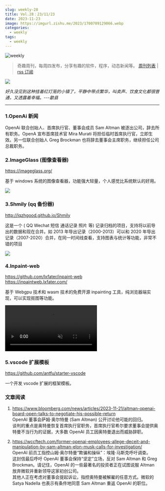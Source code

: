 ```yaml
---
slug: weekly-28
title: Vol.28：23/11/23
date: 2023-11-23
image: https://imgurl.zishu.me/2023/1700709129066.webp
categories:
  - weekly
tags:
  - weekly
---
```


![weekly](https://imgurl.zishu.me/weekly.webp)

> 奇趣周刊，每周四发布，分享有趣的软件，程序，动态新闻等。 [周刊列表](/categories/weekly/) | [rss 订阅](/categories/weekly/index.xml)

![](https://imgurl.zishu.me/2023/1700709129066.webp)

*好久没见到这种挂着红灯笼的小镇了，平静中带点繁华，叫卖声、饮食文化都很普通，又透露着幸福。---歙县*

---

### 1.OpenAi 新闻

OpenAi 联合创始人、首席执行官、董事会成员 Sam Altman 被逐出公司，辞去所有职务。OpenA 宣布首席技术官 Mira Murati 将担任临时首席执行官，立即生效。另一位联合创始人 Greg Brockman 也将辞去董事会主席职务，继续担任公司总裁职务。

### 2.ImageGlass (图像查看器)

https://imageglass.org/

基于 windows 系统的图像查看器，功能强大轻量，个人感觉比系统默认的好用。

![](https://imgurl.zishu.me/2023/1700709121152.webp)

### 3.Shmily (qq 备份器)

http://lqzhgood.github.io/Shmily

这是一个 ( QQ Wechat 短信 通话记录 照片 等) 记录归档的项目，支持将以前导出的数据和现在合并。如 2013 年导出记录（2000-2013）可以和 2020 年导出记录（2007-2020）合并，在同一时间线查看，支持图表与统计等功能，非常不错的项目

![](https://imgurl.zishu.me/2023/1700709087069.webp)

### 4.Inpaint-web

https://github.com/lxfater/inpaint-web  
https://inpaintweb.lxfater.com/  

基于 Webgpu 技术和 wasm 技术的免费开源 inpainting 工具，纯浏览器端实现，可以实现抠图等功能。

<video src="https://user-images.githubusercontent.com/22794120/284068381-bcad4812-02ae-48bb-9e84-94dfeb7234f5.mp4" muted="muted" controls="controls"></video>

### 5.vscode 扩展模板

https://github.com/antfu/starter-vscode

一个开发 vscode 扩展的框架模板。

### 文章阅读

1. https://www.bloomberg.com/news/articles/2023-11-21/altman-openai-board-open-talks-to-negotiate-his-possible-return  
   OpenAI 董事会萨姆·奥尔特曼 (Sam Altman) 公开讨论他可能的回归。  
   谈判的重点是奥特曼恢复首席执行官职务，首席执行官希尔要求董事会提供奥特曼不当行为的证据，大多数 OpenAI 员工因奥特曼退出而威胁辞职。

2. https://wccftech.com/former-openai-employees-allege-deceit-and-manipulation-by-sam-altman-elon-musk-calls-for-investigation/  
   OpenAI 前员工指控山姆·奥尔特曼“欺骗和操纵”：埃隆·马斯克呼吁调查。  
   这封信最后呼吁 OpenAI 董事会保持“坚定”立场，反对 Sam Altman 和 Greg Brockman。请记住，OpenAI 的一些最著名的投资者正在试图说服 Altman 放弃微软并重新领导这家初创公司。  
   其他人正在考虑对董事会提起诉讼，指控奥特曼被解雇的任意方式。微软的 Satya Nadella 也表示有条件地同意 Sam Altman 重返 OpenAI 的职位。  